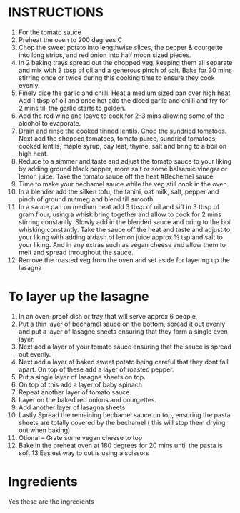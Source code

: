 # INSTRUCTIONS
 
1. For the tomato sauce
2. Preheat the oven to 200 degrees C
3. Chop the sweet potato into lengthwise slices, the pepper & courgette into long strips, and red onion into half moon sized pieces.
4. In 2 baking trays spread out the chopped veg, keeping them all separate and mix with 2 tbsp of oil and a generous pinch of salt. Bake for 30 mins stirring once or twice during this cooking time to ensure they cook evenly.
5. Finely dice the garlic and chilli. Heat a medium sized pan over high heat. Add 1 tbsp of oil and once hot add the diced garlic and chilli and fry for 2 mins till the garlic starts to golden.
6. Add the red wine and leave to cook for 2-3 mins allowing some of the alcohol to evaporate.
7. Drain and rinse the cooked tinned lentils. Chop the sundried tomatoes. Next add the chopped tomatoes, tomato puree, sundried tomatoes, cooked lentils, maple syrup, bay leaf, thyme, salt and bring to a boil on high heat.
8. Reduce to a simmer and taste and adjust the tomato sauce to your liking by adding ground black pepper, more salt or some balsamic vinegar or lemon juice. Take the tomato sauce off the heat
#Bechemel sauce
1. Time to make your bechamel sauce while the veg still cook in the oven.
2. In a blender add the silken tofu, the tahini, oat milk, salt, pepper and pinch of ground nutmeg and blend till smooth
3. In a sauce pan on medium heat add 3 tbsp of oil and sift in 3 tbsp of gram flour, using a whisk bring together and allow to cook for 2 mins stirring constantly. Slowly add in the blended sauce and bring to the boil whisking constantly. Take the sauce off the heat and taste and adjust to your liking with adding a dash of lemon juice approx ½ tsp and salt to your liking. And in any extras such as vegan cheese and allow them to melt and spread throughout the sauce.
4. Remove the roasted veg from the oven and set aside for layering up the lasagna
# To layer up the lasagne
1. In an oven-proof dish or tray that will serve approx 6 people,
2. Put a thin layer of bechamel sauce on the bottom, spread it out evenly and put a layer of lasagne sheets ensuring that they form a single even layer.
3. Next add a layer of your tomato sauce ensuring that the sauce is spread out evenly.
4. Next add a layer of baked sweet potato being careful that they dont fall apart. On top of these add a layer of roasted pepper.
5. Put a single layer of lasagne sheets on top.
6. On top of this add a layer of baby spinach
7. Repeat another layer of tomato sauce
8. Layer on the baked red onions and courgettes.
9. Add another layer of lasagna sheets
10. Lastly Spread the remaining bechamel sauce on top, ensuring the pasta sheets are totally covered by the bechamel ( this will stop them drying out when baking)
11. Otional – Grate some vegan cheese to top
12. Bake in the preheat oven at 180 degrees for 20 mins until the pasta is soft
13.Easiest way to cut is using a scissors


# Ingredients
Yes these are the ingredients 

